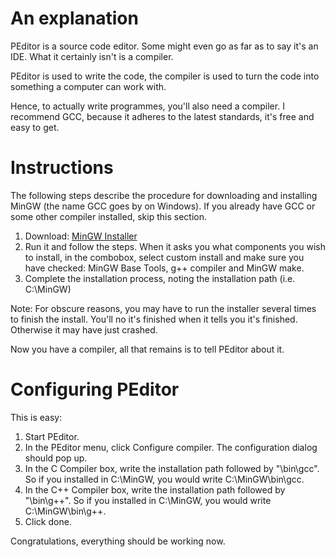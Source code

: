 # An explanation #
PEditor is a source code editor. Some might even go as far as to say it's an IDE. What it certainly isn't is a compiler.

PEditor is used to write the code, the compiler is used to turn the code into something a computer can work with.

Hence, to actually write programmes, you'll also need a compiler. I recommend GCC, because it adheres to the latest standards, it's free and easy to get.

# Instructions #
The following steps describe the procedure for downloading and installing MinGW (the name GCC goes by on Windows). If you already have GCC or some other compiler installed, skip this section.

  1. Download: [MinGW Installer](http://heanet.dl.sourceforge.net/sourceforge/mingw/MinGW-5.1.3.exe)
  1. Run it and follow the steps. When it asks you what components you wish to install, in the combobox, select custom install and make sure you have checked: MinGW Base Tools, g++ compiler and MinGW make.
  1. Complete the installation process, noting the installation path (i.e. C:\MinGW)

Note: For obscure reasons, you may have to run the installer several times to finish the install. You'll no it's finished when it tells you it's finished. Otherwise it may have just crashed.

Now you have a compiler, all that remains is to tell PEditor about it.

# Configuring PEditor #
This is easy:

  1. Start PEditor.
  1. In the PEditor menu, click Configure compiler. The configuration dialog should pop up.
  1. In the C Compiler box, write the installation path followed by "\bin\gcc". So if you installed in C:\MinGW, you would write C:\MinGW\bin\gcc.
  1. In the C++ Compiler box, write the installation path followed by "\bin\g++". So if you installed in C:\MinGW, you would write C:\MinGW\bin\g++.
  1. Click done.

Congratulations, everything should be working now.